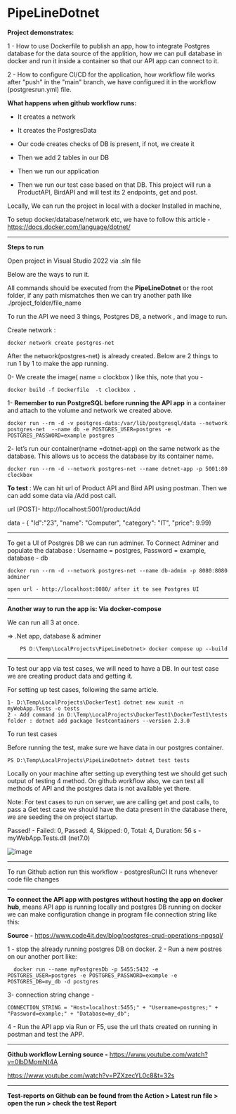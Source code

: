 # PipeLineDotnet

**Project demonstrates:**

1 - How to use Dockerfile to publish an app, how to integrate Postgres database for the data source of the applition, how we can pull database in docker and run it inside a container so that our API app can connect to it. 

2 - How to configure CI/CD for the application, how workflow file works after "push" in the "main" branch, we have configured it  in the workflow (postgresrun.yml) file.

**What happens when github workflow runs:**

- It creates a network

- It creates the PostgresData

- Our code creates checks of DB is present, if not, we create it

- Then we add 2 tables in our DB

- Then we run our application

- Then we run our test case based on that DB. This project will run a ProductAPI, BirdAPI and will test its 2 endpoints, get and post.

Locally, We can run the project in local with a docker Installed in machine, 

To setup docker/database/network etc, we have to follow this article - https://docs.docker.com/language/dotnet/

--------------------------------------------------------------------------------------------------------------------------------------------------------------------

     
**Steps to run**

Open project in Visual Studio 2022 via .sln file

Below are the ways to run it. 

All commands should be executed from the **PipeLineDotnet** or the root folder, if any path mismatches then we can try another path like ./project_folder/file_name

To run the API we need 3 things, Postgres DB, a network , and image to run.

  Create network :

    docker network create postgres-net

After the network(postgres-net) is already created. Below are 2 things to run 1 by 1 to make the app running.

0-   We create the image( name = clockbox ) like this, note that you - 

    docker build -f Dockerfile  -t clockbox .


1- **Remember to run PostgreSQL before running the API app** in a container and attach to the volume and network we created above.

    docker run --rm -d -v postgres-data:/var/lib/postgresql/data --network postgres-net  --name db -e POSTGRES_USER=postgres -e  POSTGRES_PASSWORD=example postgres

2- let’s run our container(name =dotnet-app) on the same network as the database. This allows us to access the database by its container name.

    docker run --rm -d --network postgres-net --name dotnet-app -p 5001:80 clockbox

**To test** : We can hit url of Product API and Bird API using postman. Then we can add some data via /Add post call.

url (POST)- http://localhost:5001/product/Add

data -   { "Id":"23", "name": "Computer", "category": "IT", "price": 9.99}

--------------------------------------------------------------------------------------------------------------------------------------------------------------------

To get a UI of Postgres DB we can run adminer. To Connect Adminer and populate the database :
Username = postgres, Password = example, database - db

 
    docker run --rm -d --network postgres-net --name db-admin -p 8080:8080 adminer

    open url - http://localhost:8080/ after it to see Postgres UI

--------------------------------------------------------------------------------------------------------------------------------------------------------------------

**Another way to run the app is: Via docker-compose**

We can run all 3 at once. 

=> .Net app, database & adminer

        PS D:\Temp\LocalProjects\PipeLineDotnet> docker compose up --build


--------------------------------------------------------------------------------------------------------------------------------------------------------------------

To test our app via test cases, we will need to have a DB. In our test case we are creating product data and getting it.

For setting up test cases, following the same article.

    1- D:\Temp\LocalProjects\DockerTest1 dotnet new xunit -n myWebApp.Tests -o tests
    2 - Add command in D:\Temp\LocalProjects\DockerTest1\DockerTest1\tests folder : dotnet add package Testcontainers --version 2.3.0

To run test cases

Before running the test, make sure we have data in our postgres container.

    PS D:\Temp\LocalProjects\PipeLineDotnet> dotnet test tests

Locally on your machine after setting up everything test we should get such output of testing 4 method. On github workflow also, we can test all methods of API and the postgres data is not available yet there. 


Note: For test cases to run on server, we are calling get and post calls, to pass a Get test case we should have the data present in the database there, we are seeding the on project startup.

Passed!  - Failed:     0, Passed:     4, Skipped:     0, Total:     4, Duration: 56 s - myWebApp.Tests.dll (net7.0)

![image](https://github.com/qwertycod/PipeLineDotnet/assets/112320985/9b9732ff-d714-46d9-b37a-85a4ddb33d44)


--------------------------------------------------------------------------------------------------------------------------------------------------------------------
To run Github action run this workflow - postgresRunCI
It runs whenever code file changes

--------------------------------------------------------------------------------------------------------------------------------------------------------------------

**To connect the API app with postgres without hosting the app on docker hub**, means API app is running locally and postgres DB running on docker we can make configuration change in program file connection string like this:

**Source -** https://www.code4it.dev/blog/postgres-crud-operations-npgsql/

1 - stop the already running postgres DB on docker. 
2 - Run a new postres on our another port like:

      docker run --name myPostgresDb -p 5455:5432 -e POSTGRES_USER=postgres -e POSTGRES_PASSWORD=example -e POSTGRES_DB=my_db -d postgres
3-  connection string change -

    CONNECTION_STRING = "Host=localhost:5455;" + "Username=postgres;" + "Password=example;" + "Database=my_db";

4 - Run the API app via Run or F5, use the url thats created on running in postman and test the APP.

--------------------------------------------------------------------------------------------------------------------------------------------------------------------

**Github workflow Lerning source -** 
   https://www.youtube.com/watch?v=0lbDMomNt4A 

  https://www.youtube.com/watch?v=PZXzecYL0c8&t=32s

--------------------------------------------------------------------------------------------------------------------------------------------------------------------


**Test-reports on Github can be found from the Action > Latest run file > open the run > check the test Report**

 
